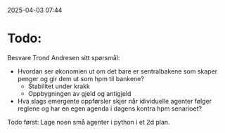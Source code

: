 2025-04-03 07:44

# Todo:

Besvare Trond Andresen sitt spørsmål:

- Hvordan ser økonomien ut om det bare er sentralbakene som skaper penger
  og gir dem ut som hpm til bankene?
  - Stabilitet under krakk
  - Oppbygningen av gjeld og antigjeld
- Hva slags emergente oppførsler skjer når idividuelle agenter følger reglene
  og har en egen agenda i dagens kontra hpm senarioet?

Todo først:
Lage noen små agenter i python i et 2d plan.

